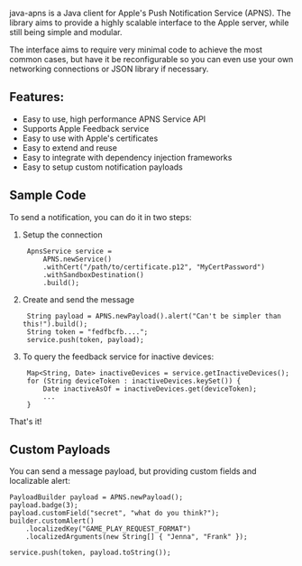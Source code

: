 java-apns is a Java client for Apple's Push Notification Service (APNS).
The library aims to provide a highly scalable interface to the Apple
server, while still being simple and modular.

The interface aims to require very minimal code to achieve the most common
cases, but have it be reconfigurable so you can even use your own networking
connections or JSON library if necessary.

Features:
--------------
  *  Easy to use, high performance APNS Service API
  *  Supports Apple Feedback service
  *  Easy to use with Apple's certificates
  *  Easy to extend and reuse
  *  Easy to integrate with dependency injection frameworks
  *  Easy to setup custom notification payloads


Sample Code
----------------

To send a notification, you can do it in two steps:

1. Setup the connection

        ApnsService service =
            APNS.newService()
            .withCert("/path/to/certificate.p12", "MyCertPassword")
            .withSandboxDestination()
            .build();

2. Create and send the message

        String payload = APNS.newPayload().alert("Can't be simpler than this!").build();
        String token = "fedfbcfb....";
        service.push(token, payload);

3. To query the feedback service for inactive devices:

        Map<String, Date> inactiveDevices = service.getInactiveDevices();
        for (String deviceToken : inactiveDevices.keySet()) {
            Date inactiveAsOf = inactiveDevices.get(deviceToken);
            ...
        }

That's it!

Custom Payloads
----------------

You can send a message payload, but providing custom fields and
localizable alert:

    PayloadBuilder payload = APNS.newPayload();
    payload.badge(3);
    payload.customField("secret", "what do you think?");
    builder.customAlert()
		.localizedKey("GAME_PLAY_REQUEST_FORMAT")
		.localizedArguments(new String[] { "Jenna", "Frank" });
	
	service.push(token, payload.toString());
